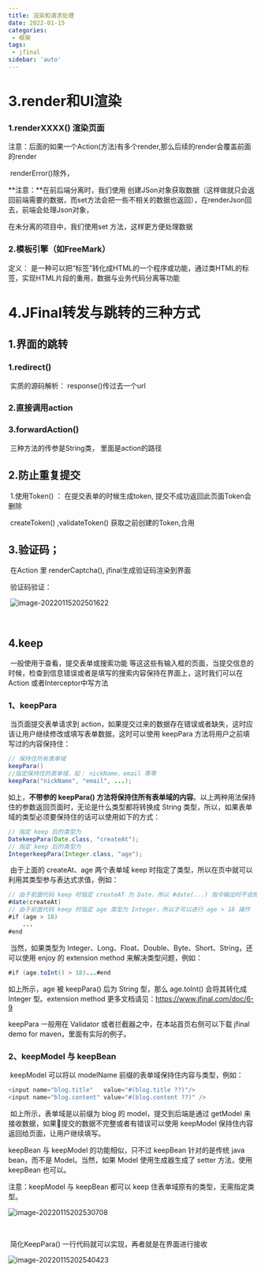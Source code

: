 ```yaml
---
title: 渲染和请求处理
date: 2022-01-15
categories:
 - 框架
tags:
 - jfinal
sidebar: 'auto'
---
```

# 3.render和UI渲染

###  1.renderXXXX()  渲染页面

 注意：后面的如果一个Action(方法)有多个render,那么后续的render会覆盖前面的render

​           renderError()除外，

**注意：**在前后端分离时，我们使用 创建JSon对象获取数据（这样做就只会返回前端需要的数据，而set方法会把一些不相关的数据也返回），在renderJson回去，前端会处理Json对象，

在未分离的项目中，我们使用set 方法，这样更方便处理数据

### 2.模板引擎（如FreeMark）

   定义： 是一种可以把“标签”转化成HTML的一个程序或功能，通过类HTML的标签，实现HTML片段的重用，数据与业务代码分离等功能



# 4.JFinal转发与跳转的三种方式

## 1.界面的跳转

### 1.redirect() 

​                                   实质的源码解析：  response()传过去一个url	

### 2.直接调用action

### 3.forwardAction()  	

​                             三种方法的传参是String类， 里面是action的路径	



## 2.防止重复提交

​                                      1.使用Token() ： 在提交表单的时候生成token, 提交不成功返回此页面Token会删除

​                                             createToken() ,validateToken() 获取之前创建的Token,合用 

## 3.验证码；

​                               在Action 里  renderCaptcha(), jfinal生成验证码渲染到界面

​                               验证码验证：

​                      ![image-20220115202501622](https://img.yishenlaoban.top/image_my/image-20220115202501622.png)

​           

## 4.keep

​      一般使用于查看，提交表单或搜索功能 等这这些有输入框的页面，当提交信息的时候，检查到信息错误或者是填写的搜索内容保持在界面上，这时我们可以在Action 或者Interceptor中写方法

### 1、keepPara

​    当页面提交表单请求到 action，如果提交过来的数据存在错误或者缺失，这时应该让用户继续修改或填写表单数据，这时可以使用 keepPara 方法将用户之前填写过的内容保持住：

```java
// 保持住所有表单域
keepPara()
//指定保持住的表单域，如： nickName、email 等等
keepPara("nickName", "email", ...);
```

   如上，**不带参的 keepPara() 方法将保持住所有表单域的内容**。以上两种用法保持住的参数返回页面时，无论是什么类型都将转换成 String 类型，所以，如果表单域的类型必须要保持住的话可以使用如下的方式：

```java
// 指定 keep 后的类型为 
DatekeepPara(Date.class, "createAt");
// 指定 keep 后的类型为
IntegerkeepPara(Integer.class, "age");
```

​     由于上面的 createAt、age 两个表单域 keep 时指定了类型，所以在页中就可以利用其类型参与表达式求值，例如：

```java
// 由于前面代码 keep 时指定 createAT 为 Date，所以 #date(...) 指令输出时不会抛异常
#date(createAt) 
// 由于前面代码 keep 时指定 age 类型为 Integer，所以才可以进行 age > 18 操作
#if (age > 18)
    ...
#end
```

​    当然，如果类型为 Integer、Long、Float、Double、Byte、Short、String，还可以使用 enjoy 的 extension method 来解决类型问题，例如：

```java
#if (age.toInt() > 18)...#end
```

   如上所示，age 被 keepPara() 后为 String 型，那么 age.toInt() 会将其转化成 Integer 型。extension method 更多文档请见：<https://www.jfinal.com/doc/6-9>

   keepPara 一般用在 Validator 或者拦截器之中，在本站首页右侧可以下载 jfinal demo for maven，里面有实际的例子。



### 2、keepModel 与 keepBean

​    keepModel 可以将以 modelName 前缀的表单域保持住内容与类型，例如：

```java
<input name="blog.title"   value="#(blog.title ??)"/>
<input name="blog.content" value="#(blog.content ??)" />
```

​    如上所示，表单域是以前缀为 blog 的 model，提交到后端是通过 getModel 来接收数据，如果提交的数据不完整或者有错误可以使用 keepModel 保持住内容返回给页面，让用户继续填写。

   keepBean 与 keepModel 的功能相似，只不过 keepBean 针对的是传统 java bean，而不是 Model。当然，如果 Model 使用生成器生成了 setter 方法，使用 keepBean 也可以。

   注意：keepModel 与 keepBean 都可以 keep 住表单域原有的类型，无需指定类型。



 ![image-20220115202530708](https://img.yishenlaoban.top/image_my/image-20220115202530708.png)

​                                 

​          简化KeepPara() 一行代码就可以实现，再者就是在界面进行接收

![image-20220115202540423](https://img.yishenlaoban.top/image_my/image-20220115202540423.png)
